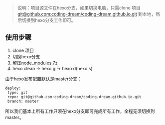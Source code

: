 > 说明：项目源文件在hexo分支，如果切换电脑，只需clone 项目[git@github.com:coding-dream/coding-dream.github.io.git](git@github.com:coding-dream/coding-dream.github.io.git)
到本地，然后切换到hexo分支工作即可。

## 使用步骤
1. clone 项目
2. 切换hexo分支
3. 解压node_modules.7z
4. hexo clean -> hexo g -> hexo d(hexo s)

由于hexo发布配置默认是master分支：
```
deploy: 
 type: git
 repo: git@github.com:coding-dream/coding-dream.github.io.git
 branch: master
```

所以我们基本上所有工作只须在hexo分支即可完成所有工作，全程无须切换到master。